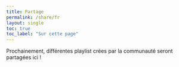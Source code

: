 ```yaml
---
title: Partage
permalink: /share/fr
layout: single
toc: true
toc_label: "Sur cette page"
---
```


Prochainement, différentes playlist crées par la communauté seront partagées ici !
